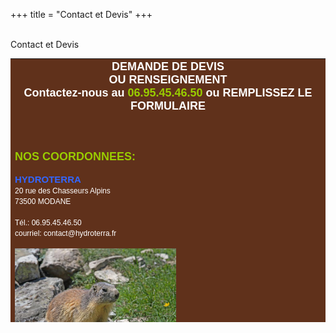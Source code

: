 +++
title = "Contact et Devis"
+++
<br />
 <br />
   <div class="title-01 uppercase">
    <a>Contact et Devis</a>
  </div>
<div class="part900">  
<table style="background-color: #60311b;" border="0" width="703" height="422">
<tbody>
<tr>
<td style="text-align: center;" colspan="2"><span style="color: #ffffff;"><strong><span style="font-size: 18px; font-family: arial,helvetica,sans-serif;">DEMANDE DE DEVIS</span></strong></span><br /><span style="color: #ffffff;"><strong><span style="font-size: 18px; font-family: arial,helvetica,sans-serif;">OU RENSEIGNEMENT</span></strong></span><br /><span style="color: #ffffff;"><strong><span style="font-size: 18px; font-family: arial,helvetica,sans-serif;">Contactez-nous au <span style="color: #99cc00;">06.95.45.46.50</span> ou REMPLISSEZ LE FORMULAIRE<br /><br /></span></strong>&nbsp;<br /></span></td>
</tr>
<tr>
<td>&nbsp;<br /><span style="font-family: arial,helvetica,sans-serif; font-size: 18px; color: #99cc00;"><strong>NOS COORDONNEES:</strong></span><br /><br /><span style="font-family: arial,helvetica,sans-serif; font-size: 15px; color: #3366ff;"><strong>HYDROTERRA</strong></span><br /><span style="font-size: 12px; font-family: arial,helvetica,sans-serif; color: #ffffff;">20 rue des Chasseurs Alpins</span><br /><span style="font-size: 12px; font-family: arial,helvetica,sans-serif; color: #ffffff;">73500 MODANE</span><br /><br /><span style="font-size: 12px; font-family: arial,helvetica,sans-serif; color: #ffffff;">Tél.: 06.95.45.46.50</span><br /><span style="font-size: 12px; font-family: arial,helvetica,sans-serif; color: #ffffff;">courriel: contact@hydroterra.fr</span><br /><br /><img src="/img/ronalp_num_10032a.jpg" alt="" width="258" height="171" /><br /><br /><br /><br /><br /><br /><br /><br /><br /></td>
<td><span style="color: #ffffff;"><script language="JavaScript" type="text/javascript"><!--
	function check(){
	var str1 = document.getElementById("contact_email").value;
	var filter=/^(.+)@(.+).(.+)$/i
	if (!( filter.test( str1 ))){alert("Mauvaise adresse e-mail !");return false;}}
	
	--></script><div id="ContactForm"><form action="index.php@p=1_3_Contact.html#s" method="post" class="ContactForm" name="ContactForm" onSubmit="return check()"><a name="sForm" id="sForm" style="display:none"></a><label for="contact_name">Nom complet: </label><input type="text" value="" name="contact_name" id="contact_name" ><label for="contact_email">E-mail: </label><input type="text" value="" name="contact_email" id="contact_email" ><label for="contact_phone">Téléphone: </label><input type="text" value="" name="contact_phone" id="contact_phone" ><input type="hidden" name="department" id="department" value="0"><label for="contact_subject">Sujet: </label><input type="text" value="" name="contact_subject" id="contact_subject" ><label for="contact_message">Message: </label><textarea name="contact_message" id="contact_message" ></textarea><label for="">&nbsp;</label><input type="submit" name="Contact_Send" id="Contact_Send" value="Envoyer le message"  /><input type="hidden" name="SendMessage" value="1" /></form></div></span></td>
</tr>
</tbody>
</table>
<br /><a href="https://www.google.com/maps/@45.204444,6.668803,17z"><img style="display: block; margin-left: auto; margin-right: auto;" title="localisation google map" src="/img/localisation.jpg" alt="" width="395" height="277" /></a><br /></p>
</div>